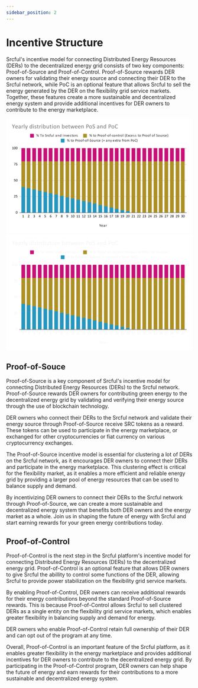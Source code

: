 ```yaml
---
sidebar_position: 2
---
```


# Incentive Structure

Srcful's incentive model for connecting Distributed Energy Resources (DERs) to the decentralized energy grid consists of two key components: Proof-of-Source and Proof-of-Control. Proof-of-Source rewards DER owners for validating their energy source and connecting their DER to the Srcful network, while PoC is an optional feature that allows Srcful to sell the energy generated by the DER on the flexibility grid service markets. Together, these features create a more sustainable and decentralized energy system and provide additional incentives for DER owners to contribute to the energy marketplace.

![Distribution of SrcToken](./img/pos-poc-distribution.svg#gh-light-mode-only)![Distribution of SrcToken](./img/pos-poc-distribution-dark.svg#gh-dark-mode-only)

## Proof-of-Souce

Proof-of-Source is a key component of Srcful's incentive model for connecting Distributed Energy Resources (DERs) to the Srcful network. Proof-of-Source rewards DER owners for contributing green energy to the decentralized energy grid by validating and verifying their energy source through the use of blockchain technology.

DER owners who connect their DERs to the Srcful network and validate their energy source through Proof-of-Source receive SRC tokens as a reward. These tokens can be used to participate in the energy marketplace, or exchanged for other cryptocurrencies or fiat currency on various cryptocurrency exchanges.

The Proof-of-Source incentive model is essential for clustering a lot of DERs on the Srcful network, as it encourages DER owners to connect their DERs and participate in the energy marketplace. This clustering effect is critical for the flexibility market, as it enables a more efficient and reliable energy grid by providing a larger pool of energy resources that can be used to balance supply and demand.

By incentivizing DER owners to connect their DERs to the Srcful network through Proof-of-Source, we can create a more sustainable and decentralized energy system that benefits both DER owners and the energy market as a whole. Join us in shaping the future of energy with Srcful and start earning rewards for your green energy contributions today.

## Proof-of-Control

Proof-of-Control is the next step in the Srcful platform's incentive model for connecting Distributed Energy Resources (DERs) to the decentralized energy grid. Proof-of-Control is an optional feature that allows DER owners to give Srcful the abillity to control some functions of the DER, allowing Srcful to provide power stabilization on the flexibility grid service markets.

By enabling Proof-of-Control, DER owners can receive additional rewards for their energy contributions beyond the standard Proof-of-Source rewards. This is because Proof-of-Control allows Srcful to sell clustered DERs as a single entity on the flexibility grid service markets, which enables greater flexibility in balancing supply and demand for energy.

DER owners who enable Proof-of-Control retain full ownership of their DER and can opt out of the program at any time. 

Overall, Proof-of-Control is an important feature of the Srcful platform, as it enables greater flexibility in the energy marketplace and provides additional incentives for DER owners to contribute to the decentralized energy grid. By participating in the Proof-of-Control program, DER owners can help shape the future of energy and earn rewards for their contributions to a more sustainable and decentralized energy system.
